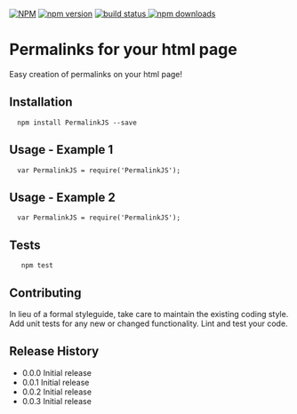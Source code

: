 [![NPM](https://nodei.co/npm/PermalinkJS.png?downloads=true&downloadRank=true&stars=true)](https://www.npmjs.com/package/permalinkjs)
[![npm version](https://badge.fury.io/js/permalinkjs.svg)](https://www.npmjs.com/package/permalinkjs)
<a href="https://www.npmjs.com/package/permalinkjs">
    <img src="https://img.shields.io/travis/badges/shields.svg"
         alt="build status">
</a>
[![npm downloads](https://img.shields.io/npm/dm/permalinkjs.svg?style=flat)](https://www.npmjs.com/package/permalinkjs)


Permalinks for your html page
=======================================

Easy creation of permalinks on your html page!

## Installation

```shell
  npm install PermalinkJS --save
```
  
## Usage - Example 1

```
  var PermalinkJS = require('PermalinkJS');

```

## Usage - Example 2

```
  var PermalinkJS = require('PermalinkJS');

```

## Tests

```shell
   npm test
```

## Contributing

In lieu of a formal styleguide, take care to maintain the existing coding style.
Add unit tests for any new or changed functionality. Lint and test your code.

## Release History

* 0.0.0 Initial release
* 0.0.1 Initial release
* 0.0.2 Initial release
* 0.0.3 Initial release
